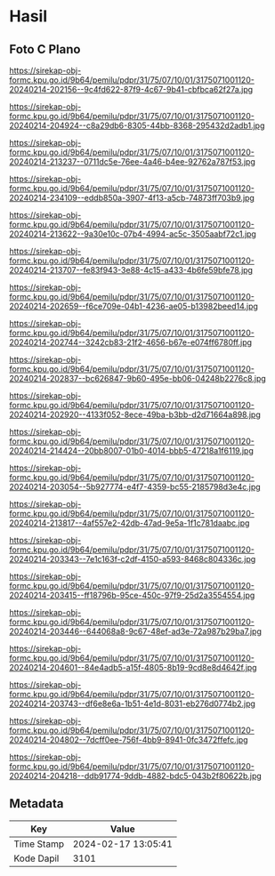 # Hasil

## Foto C Plano

https://sirekap-obj-formc.kpu.go.id/9b64/pemilu/pdpr/31/75/07/10/01/3175071001120-20240214-202156--9c4fd622-87f9-4c67-9b41-cbfbca62f27a.jpg

https://sirekap-obj-formc.kpu.go.id/9b64/pemilu/pdpr/31/75/07/10/01/3175071001120-20240214-204924--c8a29db6-8305-44bb-8368-295432d2adb1.jpg

https://sirekap-obj-formc.kpu.go.id/9b64/pemilu/pdpr/31/75/07/10/01/3175071001120-20240214-213237--0711dc5e-76ee-4a46-b4ee-92762a787f53.jpg

https://sirekap-obj-formc.kpu.go.id/9b64/pemilu/pdpr/31/75/07/10/01/3175071001120-20240214-234109--eddb850a-3907-4f13-a5cb-74873ff703b9.jpg

https://sirekap-obj-formc.kpu.go.id/9b64/pemilu/pdpr/31/75/07/10/01/3175071001120-20240214-213622--9a30e10c-07b4-4994-ac5c-3505aabf72c1.jpg

https://sirekap-obj-formc.kpu.go.id/9b64/pemilu/pdpr/31/75/07/10/01/3175071001120-20240214-213707--fe83f943-3e88-4c15-a433-4b6fe59bfe78.jpg

https://sirekap-obj-formc.kpu.go.id/9b64/pemilu/pdpr/31/75/07/10/01/3175071001120-20240214-202659--f6ce709e-04b1-4236-ae05-b13982beed14.jpg

https://sirekap-obj-formc.kpu.go.id/9b64/pemilu/pdpr/31/75/07/10/01/3175071001120-20240214-202744--3242cb83-21f2-4656-b67e-e074ff6780ff.jpg

https://sirekap-obj-formc.kpu.go.id/9b64/pemilu/pdpr/31/75/07/10/01/3175071001120-20240214-202837--bc626847-9b60-495e-bb06-04248b2276c8.jpg

https://sirekap-obj-formc.kpu.go.id/9b64/pemilu/pdpr/31/75/07/10/01/3175071001120-20240214-202920--4133f052-8ece-49ba-b3bb-d2d71664a898.jpg

https://sirekap-obj-formc.kpu.go.id/9b64/pemilu/pdpr/31/75/07/10/01/3175071001120-20240214-214424--20bb8007-01b0-4014-bbb5-47218a1f6119.jpg

https://sirekap-obj-formc.kpu.go.id/9b64/pemilu/pdpr/31/75/07/10/01/3175071001120-20240214-203054--5b927774-e4f7-4359-bc55-2185798d3e4c.jpg

https://sirekap-obj-formc.kpu.go.id/9b64/pemilu/pdpr/31/75/07/10/01/3175071001120-20240214-213817--4af557e2-42db-47ad-9e5a-1f1c781daabc.jpg

https://sirekap-obj-formc.kpu.go.id/9b64/pemilu/pdpr/31/75/07/10/01/3175071001120-20240214-203343--7e1c163f-c2df-4150-a593-8468c804336c.jpg

https://sirekap-obj-formc.kpu.go.id/9b64/pemilu/pdpr/31/75/07/10/01/3175071001120-20240214-203415--ff18796b-95ce-450c-97f9-25d2a3554554.jpg

https://sirekap-obj-formc.kpu.go.id/9b64/pemilu/pdpr/31/75/07/10/01/3175071001120-20240214-203446--644068a8-9c67-48ef-ad3e-72a987b29ba7.jpg

https://sirekap-obj-formc.kpu.go.id/9b64/pemilu/pdpr/31/75/07/10/01/3175071001120-20240214-204601--84e4adb5-a15f-4805-8b19-9cd8e8d4642f.jpg

https://sirekap-obj-formc.kpu.go.id/9b64/pemilu/pdpr/31/75/07/10/01/3175071001120-20240214-203743--df6e8e6a-1b51-4e1d-8031-eb276d0774b2.jpg

https://sirekap-obj-formc.kpu.go.id/9b64/pemilu/pdpr/31/75/07/10/01/3175071001120-20240214-204802--7dcff0ee-756f-4bb9-8941-0fc3472ffefc.jpg

https://sirekap-obj-formc.kpu.go.id/9b64/pemilu/pdpr/31/75/07/10/01/3175071001120-20240214-204218--ddb91774-9ddb-4882-bdc5-043b2f80622b.jpg


## Metadata

| Key        | Value               |
| ---------- | ------------------- |
| Time Stamp | 2024-02-17 13:05:41 |
| Kode Dapil | 3101                |



